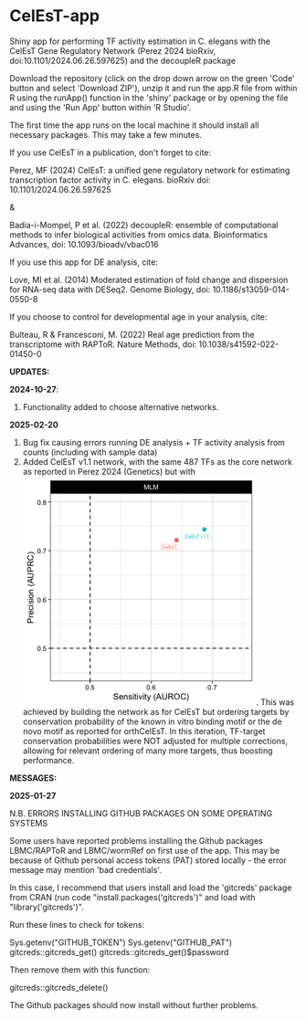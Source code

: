 # CelEsT-app
Shiny app for performing TF activity estimation in C. elegans with the CelEsT Gene Regulatory Network (Perez 2024 bioRxiv, doi:10.1101/2024.06.26.597625) and the decoupleR package

Download the repository (click on the drop down arrow on the green 'Code' button and select 'Download ZIP'), unzip it and run the app.R file from within R using the runApp() function in the 'shiny' package or by opening the file and using the 'Run App' button within 'R Studio'.

The first time the app runs on the local machine it should install all necessary packages. This may take a few minutes.

If you use CelEsT in a publication, don't forget to cite:

Perez, MF (2024) CelEsT: a unified gene regulatory network for estimating transcription factor activity in C. elegans. bioRxiv doi: 10.1101/2024.06.26.597625

& 

Badia-i-Mompel, P et al. (2022) decoupleR: ensemble of computational methods to infer biological activities from omics data. Bioinformatics Advances, doi: 10.1093/bioadv/vbac016 


If you use this app for DE analysis, cite:

Love, MI et al. (2014) Moderated estimation of fold change and dispersion for RNA-seq data with DESeq2. Genome Biology, doi: 10.1186/s13059-014-0550-8


If you choose to control for developmental age in your analysis, cite:

Bulteau, R & Francesconi, M. (2022) Real age prediction from the transcriptome with RAPToR. Nature Methods, doi: 10.1038/s41592-022-01450-0

**UPDATES:**

**2024-10-27**: 

1) Functionality added to choose alternative networks.

**2025-02-20**

1) Bug fix causing errors running DE analysis + TF activity analysis from counts (including with sample data)
2) Added CelEsT v1.1 network, with the same 487 TFs as the core network as reported in Perez 2024 (Genetics) but with ![significantly better performance](www/CelEsTv1.1.png). This was achieved by building the network as for CelEsT but ordering targets by conservation probability of the known in vitro binding motif or the de novo motif as reported for orthCelEsT. In this iteration, TF-target conservation probabilities were NOT adjusted for multiple corrections, allowing for relevant ordering of many more targets, thus boosting performance.

**MESSAGES:**

**2025-01-27**

N.B. ERRORS INSTALLING GITHUB PACKAGES ON SOME OPERATING SYSTEMS

Some users have reported problems installing the Github packages LBMC/RAPToR and LBMC/wormRef on first use of the app. This may be because of Github personal access tokens (PAT) stored locally - the error message may mention 'bad credentials'.

In this case, I recommend that users install and load the 'gitcreds' package from CRAN (run code "install.packages('gitcreds')" and load with "library('gitcreds')". 

Run these lines to check for tokens:

Sys.getenv("GITHUB_TOKEN")
Sys.getenv("GITHUB_PAT")
gitcreds::gitcreds_get()
gitcreds::gitcreds_get()$password

Then remove them with this function:

gitcreds::gitcreds_delete()

The Github packages should now install without further problems.

 
